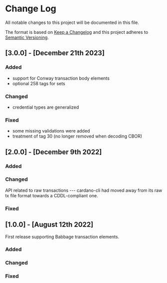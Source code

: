 # Change Log

All notable changes to this project will be documented in this file.

The format is based on [Keep a Changelog](http://keepachangelog.com/)
and this project adheres to [Semantic Versioning](http://semver.org/).


## [3.0.0] - [December 21th 2023]

### Added

- support for Conway transaction body elements
- optional 258 tags for sets

### Changed

- credential types are generalized

### Fixed

- some missing validations were added
- treatment of tag 30 (no longer removed when decoding CBOR)


## [2.0.0] - [December 9th 2022]

### Added

### Changed

API related to raw transactions --- cardano-cli had moved away from its raw tx file format towards a CDDL-compliant one.

### Fixed


## [1.0.0] - [August 12th 2022]

First release supporting Babbage transaction elements.

### Added

### Changed

### Fixed

